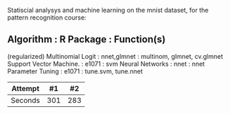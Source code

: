 Statiscial analysys and machine learning on the mnist dataset, for the pattern recognition course:

Algorithm                       : R Package       : Function(s)
-------------------------------------------------------------------------------
(regularized) Multinomial Logit	: nnet,glmnet	    : multinom, glmnet, cv.glmnet
Support Vector Machine.         : e1071           : svm
Neural Networks                 : nnet            : nnet
Parameter Tuning	              : e1071           : tune.svm, tune.nnet

| Attempt | #1 | #2 |
| :---: | :---: | :---: |
| Seconds | 301 | 283 |
